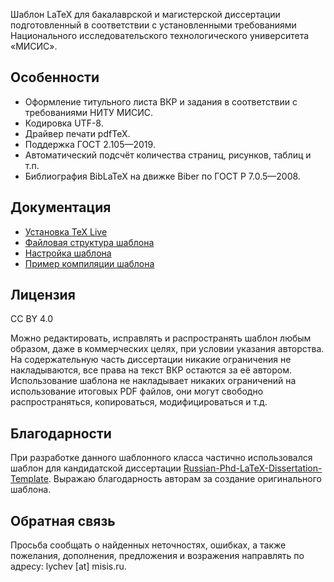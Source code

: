 Шаблон LaTeX для бакалаврской и магистерской диссертации подготовленный в соответствии с установленными требованиями Национального исследовательского технологического университета «МИСИС».


## Особенности
* Оформление титульного листа ВКР и задания в соответствии с требованиями НИТУ МИСИС.
* Кодировка UTF-8.
* Драйвер печати pdfTeX.
* Поддержка ГОСТ 2.105—2019.
* Автоматический подсчёт количества страниц, рисунков, таблиц и т.п.
* Библиография BibLaTeX на движке Biber по ГОСТ Р 7.0.5—2008.


## Документация

* [Установка TeX Live](https://github.com/AndreyLychev/MISIS-thesis/blob/main/docs/install.md)
* [Файловая структура шаблона](https://github.com/AndreyLychev/MISIS-thesis/blob/main/docs/structure.md)
* [Настройка шаблона](https://github.com/AndreyLychev/MISIS-thesis/blob/main/ocs/params.md)
* [Пример компиляции шаблона](https://github.com/AndreyLychev/MISIS-thesis/blob/main/samples/thesis_sample)


## Лицензия

CC BY 4.0

Можно редактировать, исправлять и распространять шаблон любым образом, даже в коммерческих целях, при условии указания авторства. На содержательную часть диссертации никакие ограничения не накладываются, все права на текст ВКР остаются за её автором. Использование шаблона не накладывает никаких ограничений на использование итоговых PDF файлов, они могут свободно распространяться, копироваться, модифицироваться и т.д.

## Благодарности

При разработке данного шаблонного класса частично использовался шаблон для кандидатской диссертации 
[Russian-Phd-LaTeX-Dissertation-Template](https://github.com/AndreyAkinshin/Russian-Phd-LaTeX-Dissertation-Template).
Выражаю благодарность авторам за создание оригинального шаблона.

## Обратная связь
Просьба сообщать о найденных неточностях, ошибках, а также пожелания, дополнения, предложения и возражения направлять по адресу: lychev [at] misis.ru.